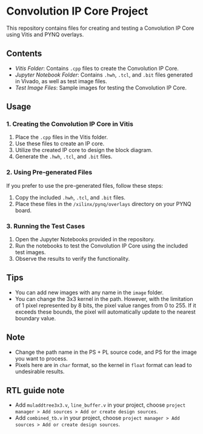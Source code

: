 # Convolution IP Core Project

This repository contains files for creating and testing a Convolution IP Core using Vitis and PYNQ overlays.

## Contents

- *Vitis Folder*: Contains `.cpp` files to create the Convolution IP Core.
- *Jupyter Notebook Folder*: Contains `.hwh`, `.tcl`, and `.bit` files generated in Vivado, as well as test image files.
- *Test Image Files*: Sample images for testing the Convolution IP Core.

## Usage

### 1. Creating the Convolution IP Core in Vitis

1. Place the `.cpp` files in the Vitis folder.
2. Use these files to create an IP core.
3. Utilize the created IP core to design the block diagram.
4. Generate the `.hwh`, `.tcl`, and `.bit` files.

### 2. Using Pre-generated Files

If you prefer to use the pre-generated files, follow these steps:

1. Copy the included `.hwh`, `.tcl`, and `.bit` files.
2. Place these files in the `/xilinx/pynq/overlays` directory on your PYNQ board.

### 3. Running the Test Cases

1. Open the Jupyter Notebooks provided in the repository.
2. Run the notebooks to test the Convolution IP Core using the included test images.
3. Observe the results to verify the functionality.

## Tips
- You can add new images with any name in the `image` folder.
- You can change the 3x3 kernel in the path. However, with the limitation of 1 pixel represented by 8 bits, the pixel value ranges from 0 to 255. If it exceeds these bounds, the pixel will automatically update to the nearest boundary value.

## Note
- Change the path name in the PS + PL source code, and PS for the image you want to process.
- Pixels here are in `char` format, so the kernel in `float` format can lead to undesirable results.
## RTL guide note
- Add `muladdtree3x3.v`, `line_buffer.v` in your project, choose `project manager > Add sources > Add or create design sources`.
- Add `combined_tb.v` in your project, choose  `project manager > Add sources > Add or create design sources`.
